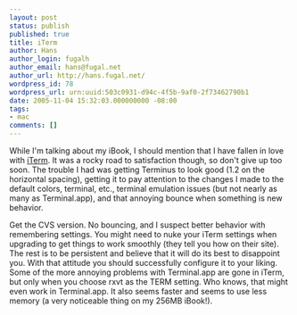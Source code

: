```yaml
---
layout: post
status: publish
published: true
title: iTerm
author: Hans
author_login: fugalh
author_email: hans@fugal.net
author_url: http://hans.fugal.net/
wordpress_id: 78
wordpress_url: urn:uuid:503c0931-d94c-4f5b-9af0-2f73462790b1
date: 2005-11-04 15:32:03.000000000 -08:00
tags:
- mac
comments: []
---
```

<p>While I'm talking about my iBook, I should mention that I have fallen in love with <a href="http://iterm.sf.net">iTerm</a>. It was a rocky road to satisfaction though, so don't give up too soon. The trouble I had was getting Terminus to look good (1.2 on the horizontal spacing), getting it to pay attention to the changes I made to the default colors, terminal, etc., terminal emulation issues (but not nearly as many as Terminal.app), and that annoying bounce when something is new behavior.</p>

<p>Get the CVS version. No bouncing, and I suspect better behavior with
remembering settings. You might need to nuke your iTerm settings when upgrading
to get things to work smoothly (they tell you how on their site). The rest is
to be persistent and believe that it will do its best to disappoint you. With
that attitude you should successfully configure it to your liking. Some of the
more annoying problems with Terminal.app are gone in iTerm, but only when you
choose rxvt as the TERM setting. Who knows, that might even work in
Terminal.app. It also seems faster and seems to use less memory (a very
noticeable thing on my 256MB iBook!).</p>
